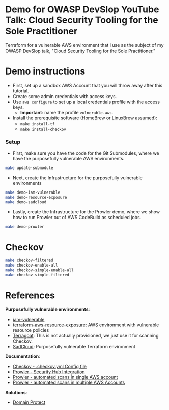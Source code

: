 # Demo for OWASP DevSlop YouTube Talk: Cloud Security Tooling for the Sole Practitioner

Terraform for a vulnerable AWS environment that I use as the subject of my OWASP DevSlop talk, "Cloud Security Tooling for the Sole Practitioner." 

# Demo instructions

* First, set up a sandbox AWS Account that you will throw away after this tutorial.
* Create some admin credentials with access keys.
* Use `aws configure` to set up a local credentials profile with the access keys.
  * **Important**: name the profile `vulnerable-aws`.
* Install the prerequisite software (HomeBrew or LinuxBrew assumed):
  * `make install-tf`
  * `make install-checkov`

### Setup

* First, make sure you have the code for the Git Submodules, where we have the purposefully vulnerable AWS environments.

```bash
make update-submodule
```

* Next, create the Infrastructure for the purposefully vulnerable environments

```bash
make demo-iam-vulnerable
make demo-resource-exposure
make demo-sadcloud
```

* Lastly, create the Infrastructure for the Prowler demo, where we show how to run Prowler out of AWS CodeBuild as scheduled jobs.

```bash
make demo-prowler
```

# Checkov

```bash
make checkov-filtered
make checkov-enable-all
make checkov-simple-enable-all
make checkov-simple-filtered
```

# References

**Purposefully vulnerable environments**:
* [iam-vulnerable](https://github.com/BishopFox/iam-vulnerable)
* [terraform-aws-resource-exposure](https://github.com/kmcquade/terraform-aws-resource-exposure): AWS environment with vulnerable resource policies
* [Terragoat](https://github.com/bridgecrewio/terragoat/): This is not actually provisioned, we just use it for scanning Checkov.
* [SadCloud](https://github.com/nccgroup/sadcloud): Purposefully vulnerable Terraform environment


**Documentation**:
* [Checkov - .checkov.yml Config file](https://github.com/bridgecrewio/checkov#configuration-using-a-config-file) 
* [Prowler - Security Hub Integration](https://github.com/toniblyx/prowler#security-hub-integration)
* [Prowler - automated scans in single AWS account](https://github.com/toniblyx/prowler/tree/master/util/codebuild)
* [Prowler - automated scans in multiple AWS Accounts](https://github.com/toniblyx/prowler/tree/master/util/org-multi-account)

**Solutions**:
* [Domain Protect]()

